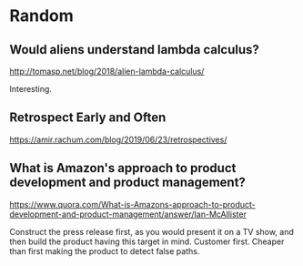 # Random

## Would aliens understand lambda calculus?
http://tomasp.net/blog/2018/alien-lambda-calculus/

Interesting.

## Retrospect Early and Often
https://amir.rachum.com/blog/2019/06/23/retrospectives/

## What is Amazon's approach to product development and product management?
https://www.quora.com/What-is-Amazons-approach-to-product-development-and-product-management/answer/Ian-McAllister

Construct the press release first, as you would present it on a TV show, and then build the product having this target in mind. Customer first. Cheaper than first making the product to detect false paths.
